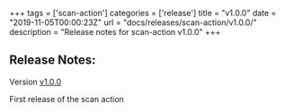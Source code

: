 +++
tags = ['scan-action']
categories = ['release']
title = "v1.0.0"
date = "2019-11-05T00:00:23Z"
url = "docs/releases/scan-action/v1.0.0/"
description = "Release notes for scan-action v1.0.0"
+++

## Release Notes:
Version [v1.0.0](https://github.com/anchore/scan-action/releases/tag/v1.0.0)

First release of the scan action

